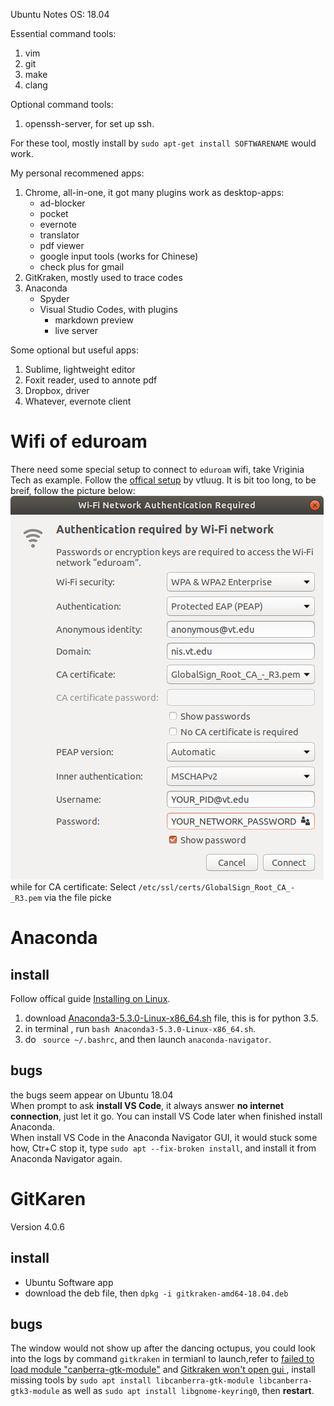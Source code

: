 Ubuntu Notes
OS: 18.04

Essential command tools:
1. vim
2. git
3. make
4. clang  

Optional command tools:
1. openssh-server, for set up ssh.

For these tool, mostly install by ```sudo apt-get install SOFTWARENAME``` would work.


My personal recommened apps:
1. Chrome, all-in-one, it got many plugins work as desktop-apps:
    * ad-blocker
    * pocket
    * evernote
    * translator
    * pdf viewer
    * google input tools (works for Chinese)
    * check plus for gmail
2. GitKraken, mostly used to trace codes
3. Anaconda
    * Spyder
    * Visual Studio Codes, with plugins
        * markdown preview
        * live server 



Some optional but useful apps:
1. Sublime, lightweight editor
2. Foxit reader, used to annote pdf
3. Dropbox, driver
4. Whatever, evernote client



# Wifi of eduroam
There need some special setup to connect to ```eduroam``` wifi, take Vriginia Tech as example. Follow the [offical setup](https://vtluug.org/wiki/Virginia_Tech_Wifi) by vtluug. It is bit too long, to be breif, follow the picture below:  
![](wifi.png)  
while for CA certificate: Select ```/etc/ssl/certs/GlobalSign_Root_CA_-_R3.pem``` via the file picke



# Anaconda
## install
Follow offical guide [Installing on Linux](http://docs.anaconda.com/anaconda/install/linux/).
1. download [Anaconda3-5.3.0-Linux-x86_64.sh](https://www.anaconda.com/download/#download) file, this is for python 3.5.
2. in terminal , run ```bash Anaconda3-5.3.0-Linux-x86_64.sh```.
3. do ``` source ~/.bashrc```, and then launch ```anaconda-navigator```.

## bugs
the bugs seem appear on Ubuntu 18.04  
When prompt to ask __install VS Code__, it always answer __no internet connection__, just let it go. You can install VS Code later when finished install Anaconda.  
When install VS Code in the Anaconda Navigator GUI, it would stuck some how, Ctr+C stop it, type ```sudo apt --fix-broken install```, and install it from Anaconda Navigator again.  


# GitKaren
Version 4.0.6



## install
* Ubuntu Software app
* download the deb file, then ```dpkg -i gitkraken-amd64-18.04.deb ```

## bugs
The window would not show up after the dancing octupus, you could look into the logs by command ```gitkraken``` in termianl to launch,refer to [failed to load module "canberra-gtk-module"](https://askubuntu.com/questions/342202/failed-to-load-module-canberra-gtk-module-but-already-installed) and [Gitkraken won't open gui
](https://askubuntu.com/questions/1050338/gitkraken-wont-open-gui), install missing tools by ```sudo apt install libcanberra-gtk-module libcanberra-gtk3-module``` as well as ```sudo apt install libgnome-keyring0```, then __restart__.

